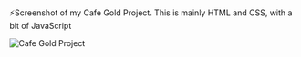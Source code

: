 ⚡Screenshot of my Cafe Gold Project. This is mainly HTML and CSS, with a bit of JavaScript

![Cafe Gold Project](https://github.com/user-attachments/assets/d2fe951a-cd95-4657-846a-2934db9dda80)
